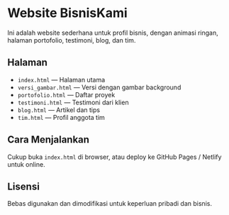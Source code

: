 # Website BisnisKami

Ini adalah website sederhana untuk profil bisnis, dengan animasi ringan, halaman portofolio, testimoni, blog, dan tim.

## Halaman

- `index.html` — Halaman utama
- `versi_gambar.html` — Versi dengan gambar background
- `portofolio.html` — Daftar proyek
- `testimoni.html` — Testimoni dari klien
- `blog.html` — Artikel dan tips
- `tim.html` — Profil anggota tim

## Cara Menjalankan

Cukup buka `index.html` di browser, atau deploy ke GitHub Pages / Netlify untuk online.

## Lisensi

Bebas digunakan dan dimodifikasi untuk keperluan pribadi dan bisnis.